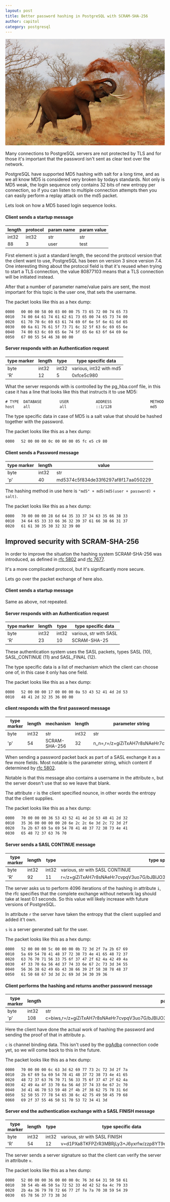 ```yaml
---
layout: post
title: Better password hashing in PostgreSQL with SCRAM-SHA-256
author: capitol
category: postgresql
---
```


![elephant-hashing](/images/elephant-hashing.jpg)

Many connections to PostgreSQL servers are not protected by TLS and for those it's
important that the password isn't sent as clear text over the network.

PostgreSQL have supported MD5 hashing with salt for a long time, and as we all know
MD5 is considered very broken by todays standards. Not only is MD5 weak, the login sequence
only contains 32 bits of new entropy per connection, so if you can listen to
multiple connection attempts then you can easily perform a replay attack on the md5
packet.

Lets look on how a MD5 based login sequence looks.

#### Client sends a startup message

| length | protocol | param name | param value |
|--------|----------|------------|-------------|
| int32  | int32    | str        | str         |
| 88     | 3        | user       | test        |

First element is just a standard length, the second the protocol version that the
client want to use, PostgreSQL has been on version 3 since version 7.4. One
interesting thing about the protocol field is that it's reused when trying to start
a TLS connection, the value 80877103 means that a TLS connection will be initiated
instead.

After that a number of parameter name/value pairs are sent, the most important
for this topic is the user one, that sets the username.

The packet looks like this as a hex dump:
```hexdump
0000   00 00 00 58 00 03 00 00 75 73 65 72 00 74 65 73
0010   74 00 64 61 74 61 62 61 73 65 00 74 65 73 74 00
0020   61 70 70 6c 69 63 61 74 69 6f 6e 5f 6e 61 6d 65
0030   00 6a 61 76 61 5f 73 71 6c 32 5f 63 6c 69 65 6e
0040   74 00 63 6c 69 65 6e 74 5f 65 6e 63 6f 64 69 6e
0050   67 00 55 54 46 38 00 00
```

#### Server responds with an Authentication request

| type marker| length | type   | type specific data      |
|------------|--------|--------|-------------------------|
|byte        | int32  | int32  | various, int32 with md5 |
|'R'         | 12     | 5      | 0xfce5c980              |

What the server responds with is controlled by the pg_hba.conf file, in this case
it has a line that looks like this that instructs it to use MD5:

```text
# TYPE  DATABASE        USER            ADDRESS                 METHOD
host    all             all             ::1/128                 md5
```

The type specific data in case of MD5 is a salt value that should be hashed together
with the password.

The packet looks like this as a hex dump:
```hexdump
0000   52 00 00 00 0c 00 00 00 05 fc e5 c9 80
```

#### Client sends a Password message

| type marker| length | value                               |
|------------|--------|-------------------------------------|
|byte        | int32  | str                                 |
|'p'         | 40     | md5374c5f834de33f6297af8f17aa050229 |

The hashing method in use here is `"md5" + md5(md5(user + password) + salt)`.

The packet looks like this as a hex dump:
```hexdump
0000   70 00 00 00 28 6d 64 35 33 37 34 63 35 66 38 33
0010   34 64 65 33 33 66 36 32 39 37 61 66 38 66 31 37
0020   61 61 30 35 30 32 32 39 00
```

## Improved security with SCRAM-SHA-256

In order to improve the situation the hashing system SCRAM-SHA-256 was introduced, 
as defined in [rfc 5802](https://tools.ietf.org/html/rfc5802) and 
[rfc 7677](https://tools.ietf.org/html/rfc7677).

It's a more complicated protocol, but it's significantly more secure.

Lets go over the packet exchange of here also.

#### Client sends a startup message

Same as above, not repeated.

#### Server responds with an Authentication request

| type marker| length | type   | type specific data      |
|------------|--------|--------|-------------------------|
|byte        | int32  | int32  | various, str with SASL  |
|'R'         | 23     | 10     | SCRAM-SHA-25            |

These authentication system uses the SASL packets, types SASL (10), SASL_CONTINUE 
(11) and SASL_FINAL (12).

The type specific data is a list of mechanism which the client can choose one of,
in this case it only has one field.

The packet looks like this as a hex dump:
```hexdump
0000   52 00 00 00 17 00 00 00 0a 53 43 52 41 4d 2d 53
0010   48 41 2d 32 35 36 00 00
```

#### client responds with the first password message

| type marker| length | mechanism     | length | parameter string                 |
|------------|--------|---------------|--------|----------------------------------|
|byte        | int32  | str           | int32  | str                              |
|'p'         | 54     | SCRAM-SHA-256 | 32     | n,,n=,r=/z+giZiTxAH7r8sNAeHr7cvp |

When sending a password packet back as part of a SASL exchange it as a few more 
fields. Most notable is the parameter string, which content if determined by
[rfc 5802](https://tools.ietf.org/html/rfc5802).

Notable is that this message also contains a username in the attribute `n`,
but the server doesn't use that so we leave that blank.

The attribute `r` is the client specified nounce, in other words the entropy that
the client supplies.

The packet looks like this as a hex dump:
```hexdump
0000   70 00 00 00 36 53 43 52 41 4d 2d 53 48 41 2d 32
0010   35 36 00 00 00 00 20 6e 2c 2c 6e 3d 2c 72 3d 2f
0020   7a 2b 67 69 5a 69 54 78 41 48 37 72 38 73 4e 41
0030   65 48 72 37 63 76 70
```

#### Server sends a SASL CONTINUE message

| type marker| length | type   | type specific data                                                                   |
|------------|--------|--------|--------------------------------------------------------------------------------------|
|byte        | int32  | int32  | various, str with SASL CONTINUE                                                      |
|'R'         | 92     | 11     | r=/z+giZiTxAH7r8sNAeHr7cvpqV3uo7G/bJBIJO3pjVM7t3ng,s=4UV68bIkC8f9/X8xH7aPhg==,i=4096 |

The server asks us to perform 4096 iterations of the hashing in attribute `i`,
the rfc specifies that the complete exchange without network lag should take at 
least 0.1 seconds. So this value will likely increase with future versions of 
PostgreSQL.

In attribute `r` the server have taken the entropy that the client supplied and
added it't own.

`s` is a server generated salt for the user.

The packet looks like this as a hex dump:
```hexdump
0000   52 00 00 00 5c 00 00 00 0b 72 3d 2f 7a 2b 67 69
0010   5a 69 54 78 41 48 37 72 38 73 4e 41 65 48 72 37
0020   63 76 70 71 56 33 75 6f 37 47 2f 62 4a 42 49 4a
0030   4f 33 70 6a 56 4d 37 74 33 6e 67 2c 73 3d 34 55
0040   56 36 38 62 49 6b 43 38 66 39 2f 58 38 78 48 37
0050   61 50 68 67 3d 3d 2c 69 3d 34 30 39 36
```

#### Client performs the hashing and returns another password message

| type marker| length | parameter string                                                                                         |
|------------|--------|----------------------------------------------------------------------------------------------------------|
|byte        | int32  | str                                                                                                      |
|'p'         | 108    | c=biws,r=/z+giZiTxAH7r8sNAeHr7cvpqV3uo7G/bJBIJO3pjVM7t3ng,p=AFpSYH/K/8bux1mRPUwxTe8lBuIPEyhi/7UFPQpSr4A= |

Here the client have done the actual work of hashing the password and sending
the proof of that in attribute `p`.

`c` is channel binding data. This isn't used by the 
[pgAdba](https://github.com/pgjdbc/pgadba) connection code yet, so
we will come back to this in the future.

The packet looks like this as a hex dump:
```hexdump
0000   70 00 00 00 6c 63 3d 62 69 77 73 2c 72 3d 2f 7a
0010   2b 67 69 5a 69 54 78 41 48 37 72 38 73 4e 41 65
0020   48 72 37 63 76 70 71 56 33 75 6f 37 47 2f 62 4a
0030   42 49 4a 4f 33 70 6a 56 4d 37 74 33 6e 67 2c 70
0040   3d 41 46 70 53 59 48 2f 4b 2f 38 62 75 78 31 6d
0050   52 50 55 77 78 54 65 38 6c 42 75 49 50 45 79 68
0060   69 2f 37 55 46 50 51 70 53 72 34 41 3d
```

#### Server end the authentication exchange with a SASL FINISH message

| type marker| length | type   | type specific data                             |
|------------|--------|--------|------------------------------------------------|
|byte        | int32  | int32  | various, str with SASL FINISH                  |
|'R'         | 54     | 12     | v=d1PXa8TKFPZrR3MBRjLy3+J6yxrfw/zzp8YT9exV7s8= |

The server sends a server signature so that the client can verify the server in
attribute `v`.

The packet looks like this as a hex dump:
```hexdump
0000   52 00 00 00 36 00 00 00 0c 76 3d 64 31 50 58 61
0010   38 54 4b 46 50 5a 72 52 33 4d 42 52 6a 4c 79 33
0020   2b 4a 36 79 78 72 66 77 2f 7a 7a 70 38 59 54 39
0030   65 78 56 37 73 38 3d
```
